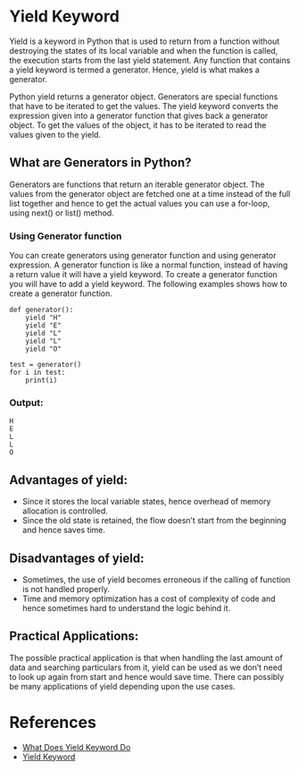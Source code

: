 # Yield Keyword
Yield is a keyword in Python that is used to return from a function without destroying the states of its local variable and when the function is called, the execution starts from the last yield statement. Any function that contains a yield keyword is termed a generator. Hence, yield is what makes a generator.

Python yield returns a generator object. Generators are special functions that have to be iterated to get the values.
The yield keyword converts the expression given into a generator function that gives back a generator object. To get the values of the object, it has to be iterated to read the values given to the yield.

## What are Generators in Python?
Generators are functions that return an iterable generator object. The values from the generator object are fetched one at a time instead of the full list together and hence to get the actual values you can use a for-loop, using next() or list() method.

### Using Generator function
You can create generators using generator function and using generator expression.
A generator function is like a normal function, instead of having a return value it will have a yield keyword. To create a generator function you will have to add a yield keyword. The following examples shows how to create a generator function.
````
def generator():
    yield "H"
    yield "E"
    yield "L"
    yield "L"
    yield "O"

test = generator()
for i in test:
    print(i)
````
### Output:
````
H
E
L
L
O
````

## Advantages of yield: 

- Since it stores the local variable states, hence overhead of memory allocation is controlled.
- Since the old state is retained, the flow doesn’t start from the beginning and hence saves time.

## Disadvantages of yield: 

- Sometimes, the use of yield becomes erroneous if the calling of function is not handled properly.
- Time and memory optimization has a cost of complexity of code and hence sometimes hard to understand the logic behind it.

## Practical Applications: 
The possible practical application is that when handling the last amount of data and searching particulars from it, yield can be used as we don’t need to look up again from start and hence would save time. There can possibly be many applications of yield depending upon the use cases. 


# References
- [What Does Yield Keyword Do](https://stackoverflow.com/questions/231767/what-does-the-yield-keyword-do)
- [Yield Keyword](https://www.geeksforgeeks.org/python-yield-keyword/)
